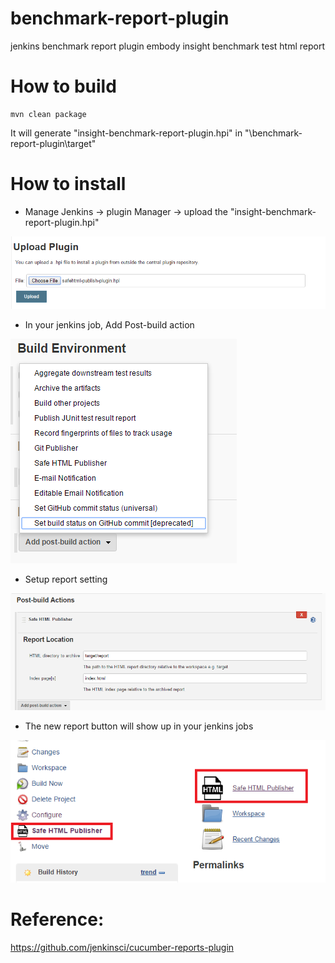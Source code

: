 # benchmark-report-plugin
jenkins benchmark report plugin embody insight benchmark test html report

# How to build
```
mvn clean package
```
It will generate "insight-benchmark-report-plugin.hpi" in "\benchmark-report-plugin\target"

# How to install
+ Manage Jenkins -> plugin Manager -> upload the "insight-benchmark-report-plugin.hpi" 

![alt tag](.README/1.png)


+ In your jenkins job, Add Post-build action 

![alt tag](.README/2.png)


+ Setup report setting

![alt tag](.README/3.png)


+ The new report button will show up in your jenkins jobs

![alt tag](.README/4.png)



# Reference:
https://github.com/jenkinsci/cucumber-reports-plugin
